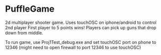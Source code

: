 # PuffleGame
2d multiplayer shooter game. Uses touchOSC on iphone/android to control 2nd player
First player to 5 points wins! Players can pick up guns that drop down from middle. 

To run game, use Proj1Test_debug.exe and set touchOSC port on phone to 12346 (might need to open firewall to port 12346 to use touchOSC)
